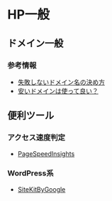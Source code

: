 # HP一般

## ドメイン一般

### 参考情報

- [失敗しないドメイン名の決め方](https://blog.hubspot.jp/website/how-to-decide-domain-name)
- [安いドメインは使って良い？](https://wizblog.wpx.jp/yasui-domain/)

## 便利ツール

### アクセス速度判定

- [PageSpeedInsights](https://pagespeed.web.dev/?utm_source=psi&utm_medium=redirect&hl=ja)

### WordPress系

- [SiteKitByGoogle](https://ja.wordpress.org/plugins/google-site-kit/)
